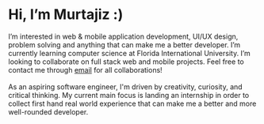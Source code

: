 <h1>Hi, I’m Murtajiz :)</h1>
I’m interested in web & mobile application development, UI/UX design, problem solving and anything that can make me a better developer.
I’m currently learning computer science at Florida International University.
I’m looking to collaborate on full stack web and mobile projects.
Feel free to contact me through <a href = "mailto: chicomehdi1234@gmail.com">email</a> for all collaborations!
<br>
<br>
As an aspiring software engineer, I'm driven by creativity, curiosity, and critical thinking. My current main focus is landing an internship in order to collect first hand real world experience that can make me a better and more well-rounded developer. 

<!---
MurtajizMehdi/MurtajizMehdi is a ✨ special ✨ repository because its `README.md` (this file) appears on your GitHub profile.
You can click the Preview link to take a look at your changes.
--->
